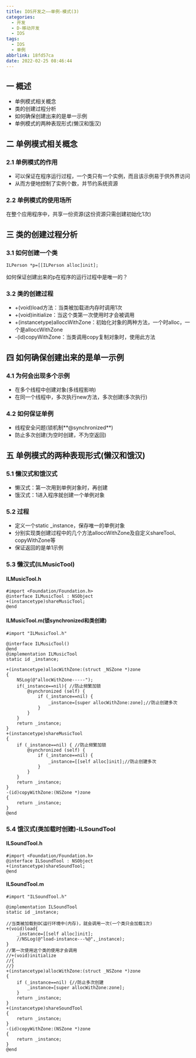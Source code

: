 ```yaml
---
title: IOS开发之——单例-模式(3)
categories:
  - 开发
  - D-移动开发
  - IOS
tags:
  - IOS
  - 单例
abbrlink: 18fd57ca
date: 2022-02-25 08:46:44
---
```

## 一 概述

* 单例模式相关概念
* 类的创建过程分析
* 如何确保创建出来的是单一示例
* 单例模式的两种表现形式(懒汉和饿汉)

<!--more-->

## 二 单例模式相关概念

### 2.1 单例模式的作用

* 可以保证在程序运行过程，一个类只有一个实例，而且该示例易于供外界访问
* 从而方便地控制了实例个数，并节约系统资源

### 2.2 单例模式的使用场所

在整个应用程序中，共享一份资源(这份资源只需创建初始化1次)

## 三 类的创建过程分析

### 3.1 如何创建一个类

```
ILPerson *p=[[ILPerson alloc]init];
```

如何保证创建出来的p在程序的运行过程中是唯一的？

### 3.2 类的创建过程

* +(void)load方法：当类被加载进内存时调用1次
* +(void)initialize：当这个类第一次使用时才会被调用
* +(instancetype)alloccWithZone：初始化对象的两种方法，一个时alloc，一个是alloccWithZone
* -(id)copyWithZone：当类调用copy复制对象时，使用此方法

## 四 如何确保创建出来的是单一示例

### 4.1 为何会出现多个示例

* 在多个线程中创建对象(多线程影响)
* 在同一个线程中，多次执行new方法，多次创建(多次执行)

### 4.2 如何保证单例

* 线程安全问题(锁机制**@synchronized**)
* 防止多次创建(为空时创建，不为空返回)

## 五 单例模式的两种表现形式(懒汉和饿汉)

### 5.1 懒汉式和饿汉式

*  懒汉式：第一次用到单例对象时，再创建
* 饿汉式：1进入程序就创建一个单例对象

### 5.2 过程

* 定义一个static _instance，保存唯一的单例对象
* 分别实现类创建过程中的几个方法alloccWithZone及自定义shareTool、copyWithZone等
* 保证返回的是单1示例

### 5.3 懒汉式(ILMusicTool)

#### ILMusicTool.h

```
#import <Foundation/Foundation.h>
@interface ILMusicTool : NSObject
+(instancetype)shareMusicTool;
@end
```

#### ILMusicTool.m(锁synchronized和类创建)

```
#import "ILMusicTool.h"

@interface ILMusicTool()
@end
@implementation ILMusicTool
static id _instance;

+(instancetype)allocWithZone:(struct _NSZone *)zone
{
    NSLog(@"allocWithZone-----");
    if(_instance==nil){ //防止频繁加锁
        @synchronized (self) {
            if (_instance==nil) {
                _instance=[super allocWithZone:zone];//防止创建多次
            }
        }
    }
    return _instance;
}
+(instancetype)shareMusicTool
{
    if (_instance==nil) { //防止频繁加锁
        @synchronized (self) {
            if (_instance==nil) {
                _instance=[[self alloc]init];//防止创建多次
            }
        }
    }
    return _instance;
}
-(id)copyWithZone:(NSZone *)zone
{
    return _instance;
}
@end
```

### 5.4 饿汉式(类加载时创建)-ILSoundTool

#### ILSoundTool.h

```
#import <Foundation/Foundation.h>
@interface ILSoundTool : NSObject
+(instancetype)shareSoundTool;
@end
```

#### ILSoundTool.m

```
#import "ILSoundTool.h"

@implementation ILSoundTool
static id _instance;

//当类被加载到OC运行环境中(内存)，就会调用一次(一个类只会加载1次)
+(void)load{
    _instance=[[self alloc]init];
    //NSLog(@"load-instance---%@",_instance);
}
//第一次使用这个类的使用才会调用
//+(void)initialize
//{
//}
+(instancetype)allocWithZone:(struct _NSZone *)zone
{
    if (_instance==nil) {//防止多次创建
        _instance=[super allocWithZone:zone];
    }
    return _instance;
}
+(instancetype)shareSoundTool
{
    return _instance;
}
-(id)copyWithZone:(NSZone *)zone
{
    return _instance;
}
@end
```

